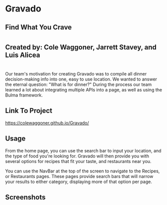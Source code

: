 # Gravado
## Find What You Crave
#
#
## Created by: Cole Waggoner, Jarrett Stavey, and Luis Alicea
#
 Our team's motivation for creating Gravado was to compile all dinner decision-making info into one, easy to use location.
 We wanted to answer the eternal question: "What is for dinner?"
 During the process our team learned a lot about integrating multiple APIs into a page, as well as using the Bulma framework.


## Link To Project
https://colewaggoner.github.io/Gravado/

## Usage
From the home page, you can use the search bar to input your location, and the type of food you're looking for. Gravado will then provide you with several options for recipes that fit your taste, and restaurants near you.

You can use the NavBar at the top of the screen to navigate to the Recipes, or Restaurants pages. These pages provide search bars that will narrow your results to either category, displaying more of that option per page.




## Screenshots
